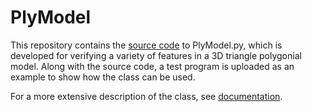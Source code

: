 # PlyModel

This repository contains the [source code](https://github.com/marialinea/PlyModel/blob/master/code/PlyModel.py) to PlyModel.py, which is developed for verifying a variety of features in a 3D triangle polygonial model. Along with the source code, a test program is uploaded as an example to show how the class can be used. 

For a more extensive description of the class, see [documentation](https://github.com/marialinea/PlyModel/tree/master/documentation).
